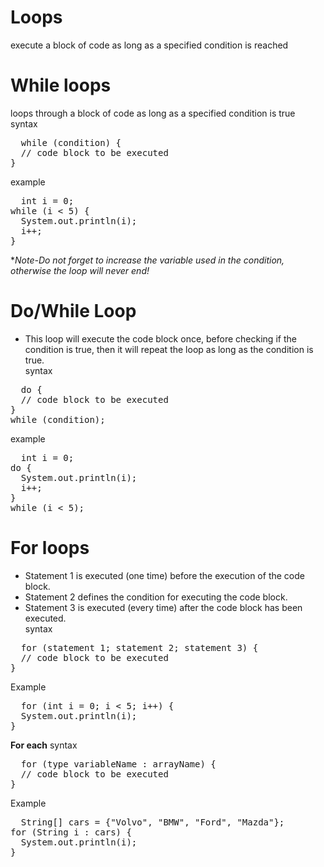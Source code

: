 # Loops
execute a block of code as long as a specified condition is reached<br/>
# While loops 
loops through a block of code as long as a specified condition is true <br/>
syntax 
<pre>
  while (condition) {
  // code block to be executed
}
</pre>
example 
<pre>
  int i = 0;
while (i < 5) {
  System.out.println(i);
  i++;
}
</pre>
**Note-Do not forget to increase the variable used in the condition, otherwise the loop will never end!*
# Do/While Loop 
+ This loop will execute the code block once, before checking if the condition is true, then it will repeat the loop as long as the condition is true.<br/>
syntax
<pre>
  do {
  // code block to be executed
}
while (condition);
</pre>
example
<pre>
  int i = 0;
do {
  System.out.println(i);
  i++;
}
while (i < 5);
</pre>
# For loops
+ Statement 1 is executed (one time) before the execution of the code block.<br/>
+ Statement 2 defines the condition for executing the code block.<br/>
+ Statement 3 is executed (every time) after the code block has been executed.<br/>
syntax
<pre>
  for (statement 1; statement 2; statement 3) {
  // code block to be executed
}
</pre>
Example 
<pre>
  for (int i = 0; i < 5; i++) {
  System.out.println(i);
}
</pre>
**For each**
syntax 
<pre>
  for (type variableName : arrayName) {
  // code block to be executed
}
</pre>
Example 
<pre>
  String[] cars = {"Volvo", "BMW", "Ford", "Mazda"};
for (String i : cars) {
  System.out.println(i);
}
</pre>
